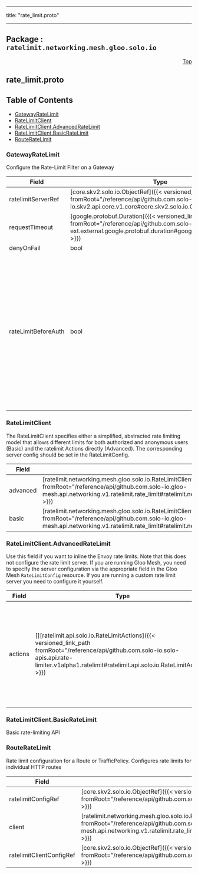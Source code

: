 
---

title: "rate_limit.proto"

---

## Package : `ratelimit.networking.mesh.gloo.solo.io`



<a name="top"></a>

<a name="API Reference for rate_limit.proto"></a>
<p align="right"><a href="#top">Top</a></p>

## rate_limit.proto


## Table of Contents
  - [GatewayRateLimit](#ratelimit.networking.mesh.gloo.solo.io.GatewayRateLimit)
  - [RateLimitClient](#ratelimit.networking.mesh.gloo.solo.io.RateLimitClient)
  - [RateLimitClient.AdvancedRateLimit](#ratelimit.networking.mesh.gloo.solo.io.RateLimitClient.AdvancedRateLimit)
  - [RateLimitClient.BasicRateLimit](#ratelimit.networking.mesh.gloo.solo.io.RateLimitClient.BasicRateLimit)
  - [RouteRateLimit](#ratelimit.networking.mesh.gloo.solo.io.RouteRateLimit)







<a name="ratelimit.networking.mesh.gloo.solo.io.GatewayRateLimit"></a>

### GatewayRateLimit
Configure the Rate-Limit Filter on a Gateway


| Field | Type | Label | Description |
| ----- | ---- | ----- | ----------- |
| ratelimitServerRef | [core.skv2.solo.io.ObjectRef]({{< versioned_link_path fromRoot="/reference/api/github.com.solo-io.skv2.api.core.v1.core#core.skv2.solo.io.ObjectRef" >}}) |  |  |
  | requestTimeout | [google.protobuf.Duration]({{< versioned_link_path fromRoot="/reference/api/github.com.solo-io.protoc-gen-ext.external.google.protobuf.duration#google.protobuf.Duration" >}}) |  |  |
  | denyOnFail | bool |  |  |
  | rateLimitBeforeAuth | bool |  | Set this is set to true if you would like to rate limit traffic before applying external auth to it. *Note*: When this is true, you will lose some features like being able to rate limit a request based on its auth state |
  





<a name="ratelimit.networking.mesh.gloo.solo.io.RateLimitClient"></a>

### RateLimitClient
The RateLimitClient specifies either a simplified, abstracted rate limiting model that allows different limits for both authorized and anonymous users (Basic) and the ratelimit Actions directly (Advanced). The corresponding server config should be set in the RateLimitConfig.


| Field | Type | Label | Description |
| ----- | ---- | ----- | ----------- |
| advanced | [ratelimit.networking.mesh.gloo.solo.io.RateLimitClient.AdvancedRateLimit]({{< versioned_link_path fromRoot="/reference/api/github.com.solo-io.gloo-mesh.api.networking.v1.ratelimit.rate_limit#ratelimit.networking.mesh.gloo.solo.io.RateLimitClient.AdvancedRateLimit" >}}) |  |  |
  | basic | [ratelimit.networking.mesh.gloo.solo.io.RateLimitClient.BasicRateLimit]({{< versioned_link_path fromRoot="/reference/api/github.com.solo-io.gloo-mesh.api.networking.v1.ratelimit.rate_limit#ratelimit.networking.mesh.gloo.solo.io.RateLimitClient.BasicRateLimit" >}}) |  |  |
  





<a name="ratelimit.networking.mesh.gloo.solo.io.RateLimitClient.AdvancedRateLimit"></a>

### RateLimitClient.AdvancedRateLimit
Use this field if you want to inline the Envoy rate limits. Note that this does not configure the rate limit server. If you are running Gloo Mesh, you need to specify the server configuration via the appropriate field in the Gloo Mesh `RateLimitConfig` resource. If you are running a custom rate limit server you need to configure it yourself.


| Field | Type | Label | Description |
| ----- | ---- | ----- | ----------- |
| actions | [][ratelimit.api.solo.io.RateLimitActions]({{< versioned_link_path fromRoot="/reference/api/github.com.solo-io.solo-apis.api.rate-limiter.v1alpha1.ratelimit#ratelimit.api.solo.io.RateLimitActions" >}}) | repeated | Actions specify how the client (Envoy) will compose the descriptors that will be sent to the server to make a rate limiting decision. |
  





<a name="ratelimit.networking.mesh.gloo.solo.io.RateLimitClient.BasicRateLimit"></a>

### RateLimitClient.BasicRateLimit
Basic rate-limiting API






<a name="ratelimit.networking.mesh.gloo.solo.io.RouteRateLimit"></a>

### RouteRateLimit
Rate limit configuration for a Route or TrafficPolicy. Configures rate limits for individual HTTP routes


| Field | Type | Label | Description |
| ----- | ---- | ----- | ----------- |
| ratelimitConfigRef | [core.skv2.solo.io.ObjectRef]({{< versioned_link_path fromRoot="/reference/api/github.com.solo-io.skv2.api.core.v1.core#core.skv2.solo.io.ObjectRef" >}}) |  | RateLimitConfig ref |
  | client | [ratelimit.networking.mesh.gloo.solo.io.RateLimitClient]({{< versioned_link_path fromRoot="/reference/api/github.com.solo-io.gloo-mesh.api.networking.v1.ratelimit.rate_limit#ratelimit.networking.mesh.gloo.solo.io.RateLimitClient" >}}) |  |  |
  | ratelimitClientConfigRef | [core.skv2.solo.io.ObjectRef]({{< versioned_link_path fromRoot="/reference/api/github.com.solo-io.skv2.api.core.v1.core#core.skv2.solo.io.ObjectRef" >}}) |  |  |
  




 <!-- end messages -->

 <!-- end enums -->

 <!-- end HasExtensions -->

 <!-- end services -->


